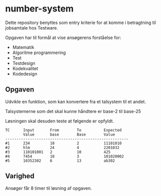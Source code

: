 # number-system

Dette repository benyttes som entry kriterie for at komme i betragtning til jobsamtale hos Testware.

Opgaven har til formål at vise ansøgerens forståelse for:

- Matematik
- Algoritme programmering
- Test
- Testdesign
- Kodekvalitet
- Kodedesign

## Opgaven

Udvikle en funktion, som kan konvertere fra et talsystem til et andet.

Talsystemerne som det skal kunne håndtere er base-2 til base-25

Løsningen skal desuden teste at følgende er opfyldt.

```
TC		Input 		From 		To 			Expected
		Value		base		Base		Value	
-------------------------------------------------------		
#1		234			10			2			11101010
#2		hlm			24			4			2201032
#3		110101001	2			10			425
#4		7454		10			3			101020002
#5		10352302	6			13			ab302

```

## Varighed

Ansøger får 8 timer til løsning af opgaven.

